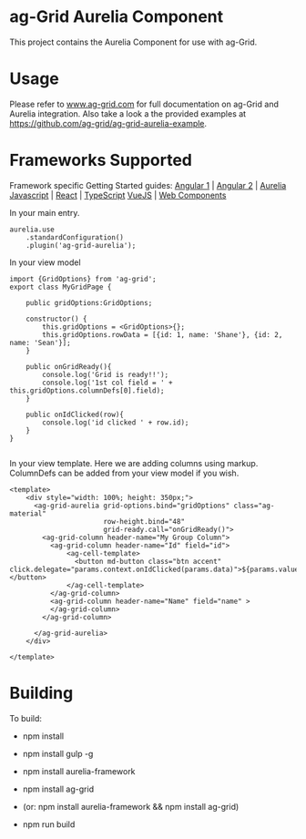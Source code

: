 ag-Grid Aurelia Component
==============

This project contains the Aurelia Component for use with ag-Grid.

Usage
==============

Please refer to www.ag-grid.com for full documentation on ag-Grid and Aurelia integration. Also take a look a the provided examples at https://github.com/ag-grid/ag-grid-aurelia-example.

Frameworks Supported
====================
Framework specific Getting Started guides:
[Angular 1](https://www.ag-grid.com/best-angularjs-data-grid/) | [Angular 2](https://www.ag-grid.com/best-angular-2-data-grid/) | [Aurelia](https://www.ag-grid.com/best-aurelia-data-grid/)
[Javascript](https://www.ag-grid.com/best-javascript-data-grid/) | [React](https://www.ag-grid.com/best-react-data-grid/) | [TypeScript](https://www.ag-grid.com/ag-grid-typescript-webpack-2/)
[VueJS](https://www.ag-grid.com/best-vuejs-data-grid/) | [Web Components](https://www.ag-grid.com/best-web-component-data-grid/)

In your main entry.
```
aurelia.use
    .standardConfiguration()
    .plugin('ag-grid-aurelia');
```

In your view model
```
import {GridOptions} from 'ag-grid';
export class MyGridPage {

    public gridOptions:GridOptions;

    constructor() {
        this.gridOptions = <GridOptions>{};
        this.gridOptions.rowData = [{id: 1, name: 'Shane'}, {id: 2, name: 'Sean'}];
    }

    public onGridReady(){
        console.log('Grid is ready!!');
        console.log('1st col field = ' + this.gridOptions.columnDefs[0].field);
    }

    public onIdClicked(row){
        console.log('id clicked ' + row.id);
    }
}


```
In your view template.  Here we are adding columns using markup. ColumnDefs can be added from your view model if you wish.
```
<template>
    <div style="width: 100%; height: 350px;">
      <ag-grid-aurelia grid-options.bind="gridOptions" class="ag-material"
                       row-height.bind="48"
                       grid-ready.call="onGridReady()">
        <ag-grid-column header-name="My Group Column">
          <ag-grid-column header-name="Id" field="id">
              <ag-cell-template>
                <button md-button class="btn accent"  click.delegate="params.context.onIdClicked(params.data)">${params.value}</button>
              </ag-cell-template>
          </ag-grid-column>
          <ag-grid-column header-name="Name" field="name" >
          </ag-grid-column>
        </ag-grid-column>

      </ag-grid-aurelia>
    </div>

</template>
```

Building
==============

To build:
- npm install
- npm install gulp -g
- npm install aurelia-framework
- npm install ag-grid
- (or: npm install aurelia-framework && npm install ag-grid)

- npm run build